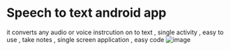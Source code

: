 # Speech to text android app
it converts any audio or voice instrcution on to text , single activity , easy to use , take notes , single screen application , easy code 
![image](https://user-images.githubusercontent.com/56763840/94472048-cb035b00-01e7-11eb-99a5-f19245c30c59.png)
